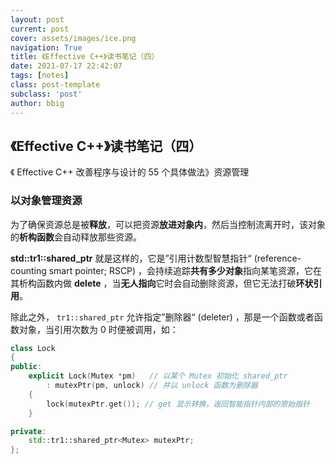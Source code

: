 ```yaml
---
layout: post
current: post
cover: assets/images/ice.png
navigation: True
title: 《Effective C++》读书笔记（四）
date: 2021-07-17 22:42:07
tags: [notes]
class: post-template
subclass: 'post'
author: bbig
---
```


##  《Effective C++》读书笔记（四）

《 Effective C++ 改善程序与设计的 55 个具体做法》资源管理



### 以对象管理资源

为了确保资源总是被**释放**，可以把资源**放进对象内**，然后当控制流离开时，该对象的**析构函数**会自动释放那些资源。

**std::tr1::shared_ptr** 就是这样的，它是”引用计数型智慧指针“ (reference-counting smart pointer; RSCP) ，会持续追踪**共有多少对象**指向某笔资源，它在其析构函数内做 **delete** ，当**无人指向**它时会自动删除资源，但它无法打破**环状引用**。

除此之外， `tr1::shared_ptr` 允许指定”删除器“ (deleter) ，那是一个函数或者函数对象，当引用次数为 0 时便被调用，如：

``` c++
class Lock
{
public:
    explicit Lock(Mutex *pm)   // 以某个 Mutex 初始化 shared_ptr
        : mutexPtr(pm, unlock) // 并以 unlock 函数为删除器
    {
        lock(mutexPtr.get()); // get 显示转换，返回智能指针内部的原始指针
    }

private:
    std::tr1::shared_ptr<Mutex> mutexPtr;
};
```

